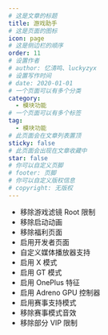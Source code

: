 ```yaml
---
# 这是文章的标题
title: 游戏助手
# 这是页面的图标
icon: page
# 这是侧边栏的顺序
order: 11
# 设置作者
# author: 忆清鸣、luckyzyx
# 设置写作时间
# date: 2020-01-01
# 一个页面可以有多个分类
category:
  - 模块功能
# 一个页面可以有多个标签
tag:
  - 模块功能
# 此页面会在文章列表置顶
sticky: false
# 此页面会出现在文章收藏中
star: false
# 你可以自定义页脚
# footer: 页脚
# 你可以自定义版权信息
# copyright: 无版权
---
```


- 移除游戏滤镜 Root 限制
- 移除启动动画
- 移除福利页面
- 启用开发者页面
- 自定义媒体播放器支持
- 启用 X 模式
- 启用 GT 模式
- 启用 OnePlus 特征
- 启用 Adreno GPU 控制器
- 启用赛事支持模式
- 移除赛事模式音效
- 移除部分 VIP 限制
